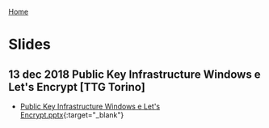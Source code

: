 [Home](/)
# Slides
 
## 13 dec 2018 Public Key Infrastructure Windows e Let's Encrypt [TTG Torino]
* [Public Key Infrastructure Windows e Let's Encrypt.pptx](2018-12-TTG/Public%20Key%20Infrastructure%20Windows%20e%20Let's%20Encrypt.pptx){:target="_blank"}
